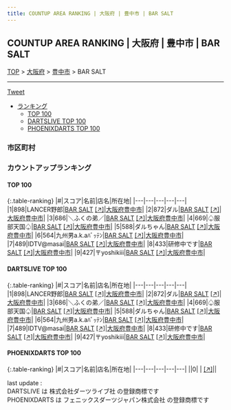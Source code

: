 ```yaml
---
title: COUNTUP AREA RANKING | 大阪府 | 豊中市 | BAR SALT
---
```

## COUNTUP AREA RANKING | 大阪府 | 豊中市 | BAR SALT

[TOP](/darts/rank/) > [大阪府](/darts/rank/大阪府/) > [豊中市](/darts/rank/大阪府/豊中市/) > BAR SALT

___

<a href="https://twitter.com/share?ref_src=twsrc%5Etfw" data-text="COUNTUP AREA RANKING | 大阪府豊中市BAR SALT" class="twitter-share-button" data-hashtags="DARTSLIVE,PHOENIXDARTS,darts,ダーツ" data-show-count="false">Tweet</a>

* [ランキング](#カウントアップランキング)
    * [TOP 100](#top-100)
    * [DARTSLIVE TOP 100](#dartslive-top-100)
    * [PHOENIXDARTS TOP 100](#phoenixdarts-top-100)

### 市区町村

<ul>

</ul>

### カウントアップランキング

#### TOP 100



{:.table-ranking}
|#|スコア|名前|店名|所在地|
|---|---|---|---|---|
|1|898|<span class="rank-name-dl">LANCER野郎</span>|<a href="/darts/rank/shops/36c0cbb29ca2d85e0d9b047a20a7ba1e.html">BAR SALT</a> <a href="https://search.dartslive.com/jp/shop/36c0cbb29ca2d85e0d9b047a20a7ba1e">[↗]</a>|<a href="/darts/rank/大阪府/豊中市">大阪府豊中市</a>|
|2|872|<span class="rank-name-dl">ダル</span>|<a href="/darts/rank/shops/36c0cbb29ca2d85e0d9b047a20a7ba1e.html">BAR SALT</a> <a href="https://search.dartslive.com/jp/shop/36c0cbb29ca2d85e0d9b047a20a7ba1e">[↗]</a>|<a href="/darts/rank/大阪府/豊中市">大阪府豊中市</a>|
|3|686|<span class="rank-name-dl">＼ふくの弟／</span>|<a href="/darts/rank/shops/36c0cbb29ca2d85e0d9b047a20a7ba1e.html">BAR SALT</a> <a href="https://search.dartslive.com/jp/shop/36c0cbb29ca2d85e0d9b047a20a7ba1e">[↗]</a>|<a href="/darts/rank/大阪府/豊中市">大阪府豊中市</a>|
|4|669|<span class="rank-name-dl">♤服部天国♤</span>|<a href="/darts/rank/shops/36c0cbb29ca2d85e0d9b047a20a7ba1e.html">BAR SALT</a> <a href="https://search.dartslive.com/jp/shop/36c0cbb29ca2d85e0d9b047a20a7ba1e">[↗]</a>|<a href="/darts/rank/大阪府/豊中市">大阪府豊中市</a>|
|5|588|<span class="rank-name-dl">ダルちゃん</span>|<a href="/darts/rank/shops/36c0cbb29ca2d85e0d9b047a20a7ba1e.html">BAR SALT</a> <a href="https://search.dartslive.com/jp/shop/36c0cbb29ca2d85e0d9b047a20a7ba1e">[↗]</a>|<a href="/darts/rank/大阪府/豊中市">大阪府豊中市</a>|
|6|564|<span class="rank-name-dl">九州男a.k.aﾊﾞｯﾃﾝ</span>|<a href="/darts/rank/shops/36c0cbb29ca2d85e0d9b047a20a7ba1e.html">BAR SALT</a> <a href="https://search.dartslive.com/jp/shop/36c0cbb29ca2d85e0d9b047a20a7ba1e">[↗]</a>|<a href="/darts/rank/大阪府/豊中市">大阪府豊中市</a>|
|7|489|<span class="rank-name-dl">IDTV@masai</span>|<a href="/darts/rank/shops/36c0cbb29ca2d85e0d9b047a20a7ba1e.html">BAR SALT</a> <a href="https://search.dartslive.com/jp/shop/36c0cbb29ca2d85e0d9b047a20a7ba1e">[↗]</a>|<a href="/darts/rank/大阪府/豊中市">大阪府豊中市</a>|
|8|433|<span class="rank-name-dl">研修中です</span>|<a href="/darts/rank/shops/36c0cbb29ca2d85e0d9b047a20a7ba1e.html">BAR SALT</a> <a href="https://search.dartslive.com/jp/shop/36c0cbb29ca2d85e0d9b047a20a7ba1e">[↗]</a>|<a href="/darts/rank/大阪府/豊中市">大阪府豊中市</a>|
|9|427|<span class="rank-name-dl">〒yoshikiii</span>|<a href="/darts/rank/shops/36c0cbb29ca2d85e0d9b047a20a7ba1e.html">BAR SALT</a> <a href="https://search.dartslive.com/jp/shop/36c0cbb29ca2d85e0d9b047a20a7ba1e">[↗]</a>|<a href="/darts/rank/大阪府/豊中市">大阪府豊中市</a>|


#### DARTSLIVE TOP 100



{:.table-ranking}
|#|スコア|名前|店名|所在地|
|---|---|---|---|---|
|1|898|<span class="rank-name-dl">LANCER野郎</span>|<a href="/darts/rank/shops/36c0cbb29ca2d85e0d9b047a20a7ba1e.html">BAR SALT</a> <a href="https://search.dartslive.com/jp/shop/36c0cbb29ca2d85e0d9b047a20a7ba1e">[↗]</a>|<a href="/darts/rank/大阪府/豊中市">大阪府豊中市</a>|
|2|872|<span class="rank-name-dl">ダル</span>|<a href="/darts/rank/shops/36c0cbb29ca2d85e0d9b047a20a7ba1e.html">BAR SALT</a> <a href="https://search.dartslive.com/jp/shop/36c0cbb29ca2d85e0d9b047a20a7ba1e">[↗]</a>|<a href="/darts/rank/大阪府/豊中市">大阪府豊中市</a>|
|3|686|<span class="rank-name-dl">＼ふくの弟／</span>|<a href="/darts/rank/shops/36c0cbb29ca2d85e0d9b047a20a7ba1e.html">BAR SALT</a> <a href="https://search.dartslive.com/jp/shop/36c0cbb29ca2d85e0d9b047a20a7ba1e">[↗]</a>|<a href="/darts/rank/大阪府/豊中市">大阪府豊中市</a>|
|4|669|<span class="rank-name-dl">♤服部天国♤</span>|<a href="/darts/rank/shops/36c0cbb29ca2d85e0d9b047a20a7ba1e.html">BAR SALT</a> <a href="https://search.dartslive.com/jp/shop/36c0cbb29ca2d85e0d9b047a20a7ba1e">[↗]</a>|<a href="/darts/rank/大阪府/豊中市">大阪府豊中市</a>|
|5|588|<span class="rank-name-dl">ダルちゃん</span>|<a href="/darts/rank/shops/36c0cbb29ca2d85e0d9b047a20a7ba1e.html">BAR SALT</a> <a href="https://search.dartslive.com/jp/shop/36c0cbb29ca2d85e0d9b047a20a7ba1e">[↗]</a>|<a href="/darts/rank/大阪府/豊中市">大阪府豊中市</a>|
|6|564|<span class="rank-name-dl">九州男a.k.aﾊﾞｯﾃﾝ</span>|<a href="/darts/rank/shops/36c0cbb29ca2d85e0d9b047a20a7ba1e.html">BAR SALT</a> <a href="https://search.dartslive.com/jp/shop/36c0cbb29ca2d85e0d9b047a20a7ba1e">[↗]</a>|<a href="/darts/rank/大阪府/豊中市">大阪府豊中市</a>|
|7|489|<span class="rank-name-dl">IDTV@masai</span>|<a href="/darts/rank/shops/36c0cbb29ca2d85e0d9b047a20a7ba1e.html">BAR SALT</a> <a href="https://search.dartslive.com/jp/shop/36c0cbb29ca2d85e0d9b047a20a7ba1e">[↗]</a>|<a href="/darts/rank/大阪府/豊中市">大阪府豊中市</a>|
|8|433|<span class="rank-name-dl">研修中です</span>|<a href="/darts/rank/shops/36c0cbb29ca2d85e0d9b047a20a7ba1e.html">BAR SALT</a> <a href="https://search.dartslive.com/jp/shop/36c0cbb29ca2d85e0d9b047a20a7ba1e">[↗]</a>|<a href="/darts/rank/大阪府/豊中市">大阪府豊中市</a>|
|9|427|<span class="rank-name-dl">〒yoshikiii</span>|<a href="/darts/rank/shops/36c0cbb29ca2d85e0d9b047a20a7ba1e.html">BAR SALT</a> <a href="https://search.dartslive.com/jp/shop/36c0cbb29ca2d85e0d9b047a20a7ba1e">[↗]</a>|<a href="/darts/rank/大阪府/豊中市">大阪府豊中市</a>|


#### PHOENIXDARTS TOP 100



{:.table-ranking}
|#|スコア|名前|店名|所在地|
|---|---|---|---|---|
||0|<span class="rank-name-dl"> </span>|<a href="/darts/rank/shops/.html"></a> <a href="">[↗]</a>|<a href="/darts/rank//"></a>|


<div class="footer border-top border-gray-light mt-5 pt-3 text-right text-gray">
    last update : <span style="font-weight: italic" id="foot_last_modified"></span><br />
    DARTSLIVE は 株式会社ダーツライブ社 の登録商標です<br />
    PHOENIXDARTS は フェニックスダーツジャパン株式会社 の登録商標です<br />
</div>

<script src="https://cdnjs.cloudflare.com/ajax/libs/jquery.tablesorter/2.31.3/js/jquery.tablesorter.min.js" integrity="sha512-qzgd5cYSZcosqpzpn7zF2ZId8f/8CHmFKZ8j7mU4OUXTNRd5g+ZHBPsgKEwoqxCtdQvExE5LprwwPAgoicguNg==" crossorigin="anonymous" referrerpolicy="no-referrer"></script>
<link rel="stylesheet" href="https://cdnjs.cloudflare.com/ajax/libs/jquery.tablesorter/2.31.3/css/theme.default.min.css" integrity="sha512-wghhOJkjQX0Lh3NSWvNKeZ0ZpNn+SPVXX1Qyc9OCaogADktxrBiBdKGDoqVUOyhStvMBmJQ8ZdMHiR3wuEq8+w==" crossorigin="anonymous" referrerpolicy="no-referrer" />
<script>
$(function() {
    $(".table-ranking").tablesorter({sortList:[[0, 0]]});
    $("#foot_last_modified").text(formatDate(new Date(document.lastModified), 'yyyy-MM-dd HH:mm:ss'));
});
</script>

<script async src="https://platform.twitter.com/widgets.js" charset="utf-8"></script>